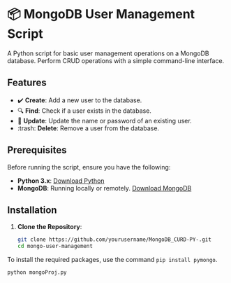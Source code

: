 # :package: MongoDB User Management Script

A Python script for basic user management operations on a MongoDB database. Perform CRUD operations with a simple command-line interface.

## Features

- :heavy_check_mark: **Create**: Add a new user to the database.
- :mag: **Find**: Check if a user exists in the database.
- :pencil: **Update**: Update the name or password of an existing user.
- :trash: **Delete**: Remove a user from the database.

## Prerequisites

Before running the script, ensure you have the following:

- **Python 3.x**: [Download Python](https://www.python.org/downloads/)
- **MongoDB**: Running locally or remotely. [Download MongoDB](https://www.mongodb.com/try/download/community)

## Installation

1. **Clone the Repository**:

   ```bash
   git clone https://github.com/yourusername/MongoDB_CURD-PY-.git
   cd mongo-user-management

To install the required packages, use the command `pip install pymongo`.

`python mongoProj.py`


